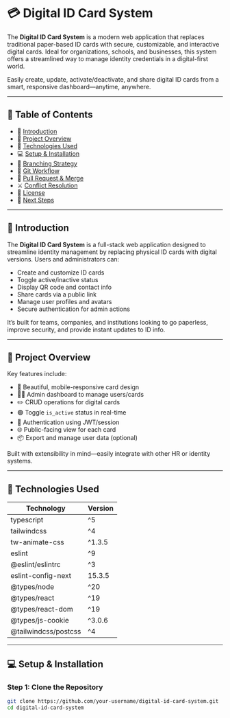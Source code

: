 # 💳 Digital ID Card System

The **Digital ID Card System** is a modern web application that replaces traditional paper-based ID cards with secure, customizable, and interactive digital cards. Ideal for organizations, schools, and businesses, this system offers a streamlined way to manage identity credentials in a digital-first world.

Easily create, update, activate/deactivate, and share digital ID cards from a smart, responsive dashboard—anytime, anywhere.

---

## 📖 Table of Contents

- 📌 [Introduction](#-introduction)  
- 🔖 [Project Overview](#-project-overview)  
- 🔐 [Technologies Used](#-technologies-used)  
- 💻 [Setup & Installation](#-setup--installation)  
- 🌱 [Branching Strategy](#-branching-strategy)  
- 🔁 [Git Workflow](#-git-workflow)  
- 🔀 [Pull Request & Merge](#-pull-request--merge)  
- ⚔️ [Conflict Resolution](#-conflict-resolution)  
- 📝 [License](#-license)  
- 🚀 [Next Steps](#-next-steps)  

---

## 📌 Introduction

The **Digital ID Card System** is a full-stack web application designed to streamline identity management by replacing physical ID cards with digital versions. Users and administrators can:

- Create and customize ID cards  
- Toggle active/inactive status  
- Display QR code and contact info  
- Share cards via a public link  
- Manage user profiles and avatars  
- Secure authentication for admin actions  

It’s built for teams, companies, and institutions looking to go paperless, improve security, and provide instant updates to ID info.

---

## 🔖 Project Overview

Key features include:

- 🎨 Beautiful, mobile-responsive card design  
- 🧑‍💼 Admin dashboard to manage users/cards  
- ✏️ CRUD operations for digital cards  
- 🟢 Toggle `is_active` status in real-time  
- 🔐 Authentication using JWT/session  
- 🌐 Public-facing view for each card  
- 📦 Export and manage user data (optional)

Built with extensibility in mind—easily integrate with other HR or identity systems.

---

## 🔐 Technologies Used

| Technology              | Version     |
|------------------------|-------------|
| typescript             | ^5          |
| tailwindcss            | ^4          |
| tw-animate-css         | ^1.3.5      |
| eslint                 | ^9          |
| @eslint/eslintrc       | ^3          |
| eslint-config-next     | 15.3.5      |
| @types/node            | ^20         |
| @types/react           | ^19         |
| @types/react-dom       | ^19         |
| @types/js-cookie       | ^3.0.6      |
| @tailwindcss/postcss   | ^4          |

---

## 💻 Setup & Installation

### Step 1: Clone the Repository

```bash
git clone https://github.com/your-username/digital-id-card-system.git
cd digital-id-card-system
